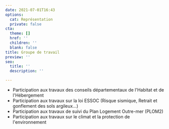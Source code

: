 ```yaml
---
date: 2021-07-01T16:43
options:
  cat: Représentation
  private: false
cta:
  theme: []
  href: ''
  children: ''
  blank: false
title: Groupe de travail
preview: ''
seo:
  title: ''
  description: ''

---
```

* Participation aux travaux des conseils départementaux de l'Habitat et de l'Hébergement
* Participation aux travaux sur la loi ESSOC (Risque sismique, Retrait et gonflement des sols argileux...) 
* Participation aux travaux de suivi du Plan Logement Outre-mer (PLOM2)
* Participation aux travaux sur le climat et la protection de l'environnement